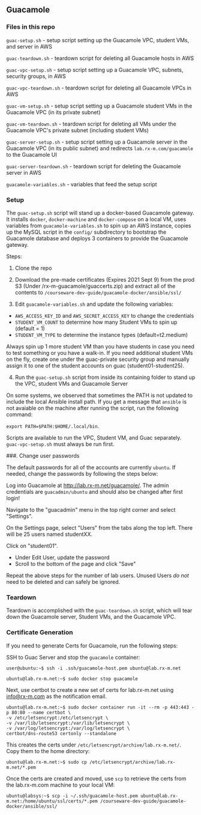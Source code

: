 ## Guacamole


### Files in this repo

`guac-setup.sh` - setup script setting up the Guacamole VPC, student VMs, and server in AWS

`guac-teardown.sh` - teardown script for deleting all Guacamole hosts in AWS

`guac-vpc-setup.sh` - setup script setting up a Guacamole VPC, subnets, security groups, in AWS

`guac-vpc-teardown.sh` - teardown script for deleting all Guacamole VPCs in AWS

`guac-vm-setup.sh` - setup script setting up a Guacamole student VMs in the Guacamole VPC (in its private subnet)

`guac-vm-teardown.sh` - teardown script for deleting all VMs under the Guacamole VPC's private subnet (including student VMs)

`guac-server-setup.sh` - setup script setting up a Guacamole server in the Guacamole VPC (in its public subnet) and
redirects `lab.rx-m.com/guacamole` to the Guacamole UI

`guac-server-teardown.sh` - teardown script for deleting the Guacamole server in AWS

`guacamole-variables.sh` - variables that feed the setup script



### Setup

The `guac-setup.sh` script will stand up a docker-based Guacamole gateway. It installs `docker`, `docker-machine` and
`docker-compose` on a local VM, uses variables from `guacamole-variables.sh` to spin up an AWS instance, copies up the
MySQL script in the `config/` subdirectory to bootstrap the Guacamole database and deploys 3 containers to provide the
Guacamole gateway.

Steps:

1. Clone the repo

2. Download the pre-made certificates (Expires 2021 Sept 9) from the prod S3 (Under /rx-m-guacamole/guaccerts.zip)
and extract all of the contents to `/courseware-dev-guide/guacamole-docker/ansible/ssl/`

3. Edit `guacamole-variables.sh` and update the following variables:

- `AWS_ACCESS_KEY_ID` and `AWS_SECRET_ACCESS_KEY` to change the credentials
- `STUDENT_VM_COUNT` to determine how many Student VMs to spin up (default = 1)
- `STUDENT_VM_TYPE` to determine the instance types (default=t2.medium)

Always spin up 1 more student VM than you have students in case you need to test something or you have a walk-in. If you
need additional student VMs on the fly, create one under the guac-private security group and manually assign it to one
of the student accounts on guac (student01-student25).

4. Run the `guac-setup.sh` script from inside its containing folder to stand up the VPC, student VMs and Guacamole Server

On some systems, we observed that sometimes the PATH is not updated to include the local Ansible install path. If you
get a message that `ansible` is not avaiable on the machine after running the script, run the following command:

`export PATH=$PATH:$HOME/.local/bin`.

Scripts are available to run the VPC, Student VM, and Guac separately. `guac-vpc-setup.sh` must always be run first.


###. Change user passwords

The default passwords for all of the accounts are currently `ubuntu`. If needed, change the passwords by following the
steps below:

Log into Guacamole at http://lab.rx-m.net/guacamole/. The admin credentials are `guacadmin/ubuntu` and should also be
changed after first login!

Navigate to the "guacadmin" menu in the top right corner and select "Settings".

On the Settings page, select "Users" from the tabs along the top left. There will be 25 users named studentXX.

Click on "student01".
- Under Edit User, update the password
- Scroll to the bottom of the page and click "Save"

Repeat the above steps for the number of lab users. Unused Users _do not_ need to be deleted and can safely be ignored.


### Teardown

Teardown is accomplished with the `guac-teardown.sh` script, which will tear down the Guacamole server, Student VMs, and
the Guacamole VPC.


### Certificate Generation

If you need to generate Certs for Guacamole, run the following steps:

SSH to Guac Server and stop the `guacamole` container:

```
user@ubuntu:~$ ssh -i .ssh/guacamole-host.pem ubuntu@lab.rx-m.net

ubuntu@lab.rx-m.net:~$ sudo docker stop guacamole
```

Next, use certbot to create a new set of certs for lab.rx-m.net using info@rx-m.com as the notification email.

```
ubuntu@lab.rx-m.net:~$ sudo docker container run -it --rm -p 443:443 -p 80:80 --name certbot \
-v /etc/letsencrypt:/etc/letsencrypt \
-v /var/lib/letsencrypt:/var/lib/letsencrypt \
-v /var/log/letsencrypt:/var/log/letsencrypt \
certbot/dns-route53 certonly --standalone
```

This creates the certs under `/etc/letsencrypt/archive/lab.rx-m.net/`. Copy them to the home directory:

```
ubuntu@lab.rx-m.net:~$ sudo cp /etc/letsencrypt/archive/lab.rx-m.net/*.pem
```

Once the certs are created and moved, use `scp` to retrieve the certs from the lab.rx-m.com machine to your local VM:

```
ubuntu@labsys:~$ scp -i ~/.ssh/guacamole-host.pem ubuntu@lab.rx-m.net:/home/ubuntu/ssl/certs/*.pem /courseware-dev-guide/guacamole-docker/ansible/ssl/
```
